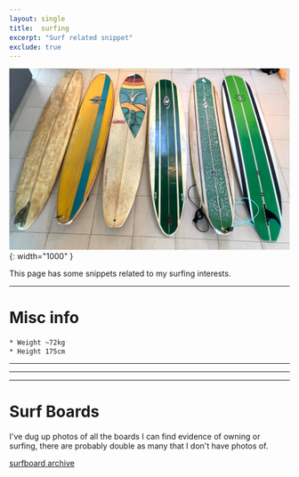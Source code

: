 ```yaml
---
layout: single
title:  surfing
excerpt: "Surf related snippet"
exclude: true
---
```


![2021](/assets/photos/surfing/2021-3.jpg){: width="1000" }


This page has some snippets related to my surfing interests.

---
# Misc info
```
* Weight ~72kg 
* Height 175cm
```
---
---


---
# Surf Boards

I've dug up photos of all the boards I can find evidence of owning or surfing, there are probably double as many that I don't have photos of.

[surfboard archive](/about/boards/)

